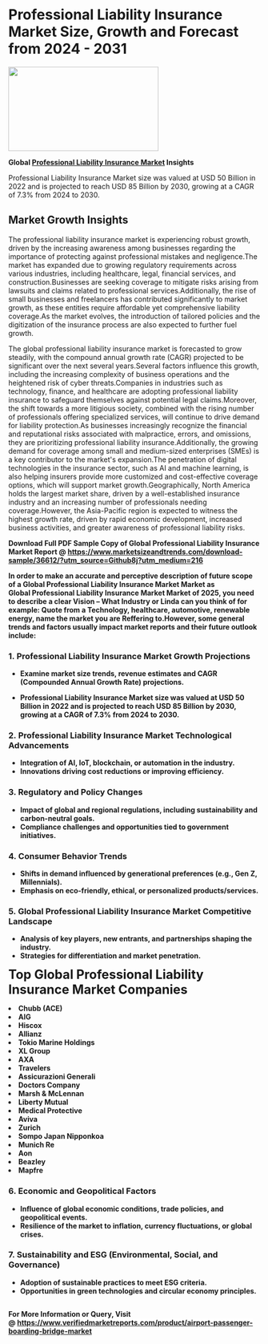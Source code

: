 <H1>Professional Liability Insurance Market Size, Growth and Forecast from 2024 - 2031</H1><img class="aligncenter size-medium wp-image-584254" src="https://thirdeyenews.in/wp-content/uploads/2024/09/Global-Market-Research-300x168.jpeg" alt="" width="300" height="168" /><p><strong>Global&nbsp;<a href="https://www.marketsizeandtrends.com/download-sample/36612/?utm_source=Github8j?utm_medium=216">Professional Liability Insurance Market</a> Insights</strong></p><p>Professional Liability Insurance Market size was valued at USD 50 Billion in 2022 and is projected to reach USD 85 Billion by 2030, growing at a CAGR of 7.3% from 2024 to 2030.</p><p><h2>Market Growth Insights</h2> <p>The professional liability insurance market is experiencing robust growth, driven by the increasing awareness among businesses regarding the importance of protecting against professional mistakes and negligence.The market has expanded due to growing regulatory requirements across various industries, including healthcare, legal, financial services, and construction.Businesses are seeking coverage to mitigate risks arising from lawsuits and claims related to professional services.Additionally, the rise of small businesses and freelancers has contributed significantly to market growth, as these entities require affordable yet comprehensive liability coverage.As the market evolves, the introduction of tailored policies and the digitization of the insurance process are also expected to further fuel growth.</p> <p>The global professional liability insurance market is forecasted to grow steadily, with the compound annual growth rate (CAGR) projected to be significant over the next several years.Several factors influence this growth, including the increasing complexity of business operations and the heightened risk of cyber threats.Companies in industries such as technology, finance, and healthcare are adopting professional liability insurance to safeguard themselves against potential legal claims.Moreover, the shift towards a more litigious society, combined with the rising number of professionals offering specialized services, will continue to drive demand for liability protection.As businesses increasingly recognize the financial and reputational risks associated with malpractice, errors, and omissions, they are prioritizing professional liability insurance.Additionally, the growing demand for coverage among small and medium-sized enterprises (SMEs) is a key contributor to the market's expansion.The penetration of digital technologies in the insurance sector, such as AI and machine learning, is also helping insurers provide more customized and cost-effective coverage options, which will support market growth.Geographically, North America holds the largest market share, driven by a well-established insurance industry and an increasing number of professionals needing coverage.However, the Asia-Pacific region is expected to witness the highest growth rate, driven by rapid economic development, increased business activities, and greater awareness of professional liability risks.<strong></p><p><span class=""><strong>Download Full PDF Sample Copy of Global Professional Liability Insurance Market Report</strong> @ <a href="https://www.marketsizeandtrends.com/download-sample/36612/?utm_source=Github8j?utm_medium=216" target="_blank">https://www.marketsizeandtrends.com/download-sample/36612/?utm_source=Github8j?utm_medium=216</a></span></p><p>In order to make an accurate and perceptive description of future scope of a Global&nbsp;Professional Liability Insurance Market Market as Global&nbsp;Professional Liability Insurance Market Market of 2025, you need to describe a clear Vision &ndash; What Industry or Linda can you think of for example: Quote from a Technology, healthcare, automotive, renewable energy, name the market you are Reffering to.However, some general trends and factors usually impact market reports and their future outlook include:</p><h3>1.&nbsp;<strong>Professional Liability Insurance Market Growth Projections</strong></h3><ul><li>Examine market size trends, revenue estimates and CAGR (Compounded Annual Growth Rate) projections.</li><li><p>Professional Liability Insurance Market size was valued at USD 50 Billion in 2022 and is projected to reach USD 85 Billion by 2030, growing at a CAGR of 7.3% from 2024 to 2030.</p></li></ul><h3>2.&nbsp;<strong>Professional Liability Insurance Market Technological Advancements</strong></h3><ul><li>Integration of AI, IoT, blockchain, or automation in the industry.</li><li>Innovations driving cost reductions or improving efficiency.</li></ul><h3>3.&nbsp;<strong>Regulatory and Policy Changes</strong></h3><ul><li>Impact of global and regional regulations, including sustainability and carbon-neutral goals.</li><li>Compliance challenges and opportunities tied to government initiatives.</li></ul><h3>4.&nbsp;<strong>Consumer Behavior Trends</strong></h3><ul><li>Shifts in demand influenced by generational preferences (e.g., Gen Z, Millennials).</li><li>Emphasis on eco-friendly, ethical, or personalized products/services.</li></ul><h3>5.&nbsp;<strong>Global Professional Liability Insurance Market Competitive Landscape</strong></h3><ul><li>Analysis of key players, new entrants, and partnerships shaping the industry.</li><li>Strategies for differentiation and market penetration.</li></ul><p data-pm-slice="1 1 []"><span style="color: inherit; font-family: inherit; font-size: 25px;">Top Global Professional Liability Insurance Market Companies</span></p><div class="" data-test-id=""><p><li>Chubb (ACE)</li><li> AIG</li><li> Hiscox</li><li> Allianz</li><li> Tokio Marine Holdings</li><li> XL Group</li><li> AXA</li><li> Travelers</li><li> Assicurazioni Generali</li><li> Doctors Company</li><li> Marsh & McLennan</li><li> Liberty Mutual</li><li> Medical Protective</li><li> Aviva</li><li> Zurich</li><li> Sompo Japan Nipponkoa</li><li> Munich Re</li><li> Aon</li><li> Beazley</li><li> Mapfre</li></p></div><h3>6.&nbsp;<strong>Economic and Geopolitical Factors</strong></h3><ul><li>Influence of global economic conditions, trade policies, and geopolitical events.</li><li>Resilience of the market to inflation, currency fluctuations, or global crises.</li></ul><h3>7.&nbsp;<strong>Sustainability and ESG (Environmental, Social, and Governance)</strong></h3><ul><li>Adoption of sustainable practices to meet ESG criteria.</li><li>Opportunities in green technologies and circular economy principles.</li></ul><h2><strong style="font-size: 14px;">For More Information or Query, Visit @&nbsp;</strong><a style="background-color: #ffffff; font-size: 14px;" href="https://www.marketsizeandtrends.com/report/professional-liability-insurance-market/" target="_blank">https://www.verifiedmarketreports.com/product/airport-passenger-boarding-bridge-market</a></h2>